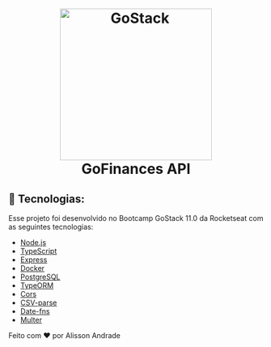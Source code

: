 <h1 align="center">
    <img alt="GoStack" src="https://ik.imagekit.io/hwyksvj4iv/Node_ts_mB6oya1Il.png" width="300" />
    <br />
    GoFinances API
</h1>

## 🚀 Tecnologias:

Esse projeto foi desenvolvido no Bootcamp GoStack 11.0 da Rocketseat com as seguintes tecnologias:

- [Node.js](https://nodejs.org/)
- [TypeScript](https://www.typescriptlang.org/)
- [Express](https://expressjs.com/)
- [Docker](https://www.docker.com/)
- [PostgreSQL](https://www.postgresql.org/)
- [TypeORM](https://typeorm.io/)
- [Cors](https://github.com/expressjs/cors)
- [CSV-parse](https://www.npmjs.com/package/csv-parse)
- [Date-fns](https://date-fns.org/)
- [Multer](https://github.com/expressjs/multer)

Feito com ❤️ por Alisson Andrade
